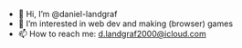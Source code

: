 - 👋 Hi, I’m @daniel-landgraf
- 👀 I’m interested in web dev and making (browser) games
- 📫 How to reach me: d.landgraf2000@icloud.com
